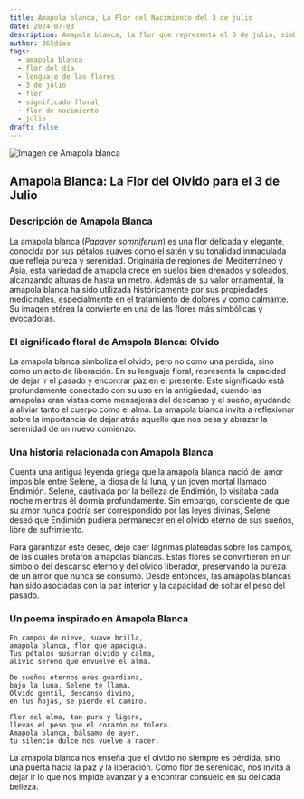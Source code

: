 ```yaml
---
title: Amapola blanca, La Flor del Nacimiento del 3 de julio
date: 2024-07-03
description: Amapola blanca, la flor que representa el 3 de julio, simboliza Olvido. Descubre su fascinante historia, significado en el lenguaje de las flores y una poesía que celebra su belleza.
author: 365días
tags:
  - amapola blanca
  - flor del día
  - lenguaje de las flores
  - 3 de julio
  - flor
  - significado floral
  - flor de nacimiento
  - julio
draft: false
---
```



![Imagen de Amapola blanca](https://cdn.pixabay.com/photo/2021/05/14/19/21/poppy-6254293_640.jpg#center)


## Amapola Blanca: La Flor del Olvido para el 3 de Julio

### Descripción de Amapola Blanca

La amapola blanca (_Papaver somniferum_) es una flor delicada y elegante, conocida por sus pétalos suaves como el satén y su tonalidad inmaculada que refleja pureza y serenidad. Originaria de regiones del Mediterráneo y Asia, esta variedad de amapola crece en suelos bien drenados y soleados, alcanzando alturas de hasta un metro. Además de su valor ornamental, la amapola blanca ha sido utilizada históricamente por sus propiedades medicinales, especialmente en el tratamiento de dolores y como calmante. Su imagen etérea la convierte en una de las flores más simbólicas y evocadoras.

### El significado floral de Amapola Blanca: Olvido

La amapola blanca simboliza el olvido, pero no como una pérdida, sino como un acto de liberación. En su lenguaje floral, representa la capacidad de dejar ir el pasado y encontrar paz en el presente. Este significado está profundamente conectado con su uso en la antigüedad, cuando las amapolas eran vistas como mensajeras del descanso y el sueño, ayudando a aliviar tanto el cuerpo como el alma. La amapola blanca invita a reflexionar sobre la importancia de dejar atrás aquello que nos pesa y abrazar la serenidad de un nuevo comienzo.

### Una historia relacionada con Amapola Blanca

Cuenta una antigua leyenda griega que la amapola blanca nació del amor imposible entre Selene, la diosa de la luna, y un joven mortal llamado Endimión. Selene, cautivada por la belleza de Endimión, lo visitaba cada noche mientras él dormía profundamente. Sin embargo, consciente de que su amor nunca podría ser correspondido por las leyes divinas, Selene deseó que Endimión pudiera permanecer en el olvido eterno de sus sueños, libre de sufrimiento.

Para garantizar este deseo, dejó caer lágrimas plateadas sobre los campos, de las cuales brotaron amapolas blancas. Estas flores se convirtieron en un símbolo del descanso eterno y del olvido liberador, preservando la pureza de un amor que nunca se consumó. Desde entonces, las amapolas blancas han sido asociadas con la paz interior y la capacidad de soltar el peso del pasado.

### Un poema inspirado en Amapola Blanca

```
En campos de nieve, suave brilla,  
amapola blanca, flor que apacigua.  
Tus pétalos susurran olvido y calma,  
alivio sereno que envuelve el alma.  

De sueños eternos eres guardiana,  
bajo la luna, Selene te llama.  
Olvido gentil, descanso divino,  
en tus hojas, se pierde el camino.  

Flor del alma, tan pura y ligera,  
llevas el peso que el corazón no tolera.  
Amapola blanca, bálsamo de ayer,  
tu silencio dulce nos vuelve a nacer.  
```

La amapola blanca nos enseña que el olvido no siempre es pérdida, sino una puerta hacia la paz y la liberación. Como flor de serenidad, nos invita a dejar ir lo que nos impide avanzar y a encontrar consuelo en su delicada belleza.


